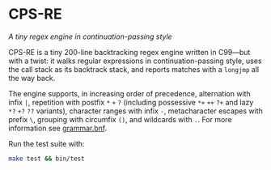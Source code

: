 # CPS-RE

_A tiny regex engine in continuation-passing style_

CPS-RE is a tiny 200-line backtracking regex engine written in C99—but with a twist: it walks regular expressions in continuation-passing style, uses the call stack as its backtrack stack, and reports matches with a `longjmp` all the way back.

The engine supports, in increasing order of precedence, alternation with infix `|`, repetition with postfix `*` `+` `?` (including possessive `*+` `++` `?+` and lazy `*?` `+?` `??` variants), character ranges with infix `-`, metacharacter escapes with prefix `\`, grouping with circumfix `()`, and wildcards with `.`. For more information see [grammar.bnf](grammar.bnf).

Run the test suite with:

```bash
make test && bin/test
```
